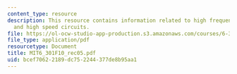 ```yaml
---
content_type: resource
description: This resource contains information related to high frequency amplifiers
  and high speed circuits.
file: https://ol-ocw-studio-app-production.s3.amazonaws.com/courses/6-301-solid-state-circuits-fall-2010/bcef70622189dc752244377de8b95aa1_MIT6_301F10_rec05.pdf
file_type: application/pdf
resourcetype: Document
title: MIT6_301F10_rec05.pdf
uid: bcef7062-2189-dc75-2244-377de8b95aa1
---
```

